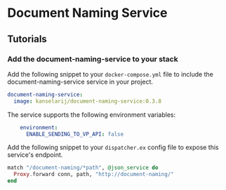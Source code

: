 # Document Naming Service

## Tutorials
### Add the document-naming-service to your stack
Add the following snippet to your `docker-compose.yml` file to include the document-naming-service service in your project.

```yml
document-naming-service:
  image: kanselarij/document-naming-service:0.3.8
```

The service supports the following environment variables:

```yml
    environment:
      ENABLE_SENDING_TO_VP_API: false
```

Add the following snippet to your `dispatcher.ex` config file to expose this service's endpoint.

``` elixir
match "/document-naming/*path", @json_service do
  Proxy.forward conn, path, "http://document-naming/"
end
```
